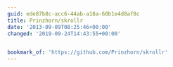 ```yaml
---
guid: ede87b8c-acc6-44ab-a18a-60b1e4d8af8c
title: Prinzhorn/skrollr
date: '2013-09-09T08:25:46+00:00'
changed: '2019-09-24T14:43:55+00:00'


bookmark_of: 'https://github.com/Prinzhorn/skrollr'
---
```




